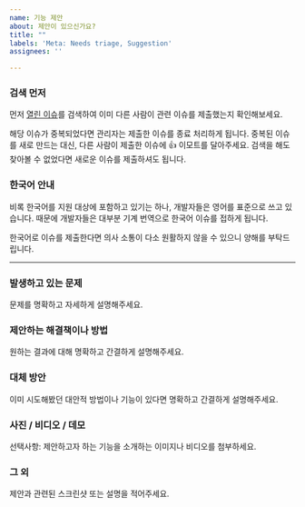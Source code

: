 ```yaml
---
name: 기능 제안
about: 제안이 있으신가요?
title: ""
labels: 'Meta: Needs triage, Suggestion'
assignees: ''

---
```


### 검색 먼저

먼저 [열린 이슈](https://github.com/7thbeatgames/adofai/issues?q=is%3Aissue+is%3Aopen)를 검색하여 이미 다른 사람이 관련 이슈를 제출했는지 확인해보세요.

해당 이슈가 중복되었다면 관리자는 제출한 이슈를 종료 처리하게 됩니다. 중복된 이슈를 새로 만드는 대신, 다른 사람이 제출한 이슈에 👍 이모트를 달아주세요. 검색을 해도 찾아볼 수 없었다면 새로운 이슈를 제출하셔도 됩니다.

### 한국어 안내

비록 한국어를 지원 대상에 포함하고 있기는 하나, 개발자들은 영어를 표준으로 쓰고 있습니다. 때문에 개발자들은 대부분 기계 번역으로 한국어 이슈를 접하게 됩니다.

한국어로 이슈를 제출한다면 의사 소통이 다소 원활하지 않을 수 있으니 양해를 부탁드립니다.

---

### 발생하고 있는 문제

문제를 명확하고 자세하게 설명해주세요.

### 제안하는 해결책이나 방법

원하는 결과에 대해 명확하고 간결하게 설명해주세요.

### 대체 방안

이미 시도해봤던 대안적 방법이나 기능이 있다면 명확하고 간결하게 설명해주세요.

### 사진 / 비디오 / 데모

선택사항: 제안하고자 하는 기능을 소개하는 이미지나 비디오를 첨부하세요.

### 그 외

제안과 관련된 스크린샷 또는 설명을 적어주세요.
